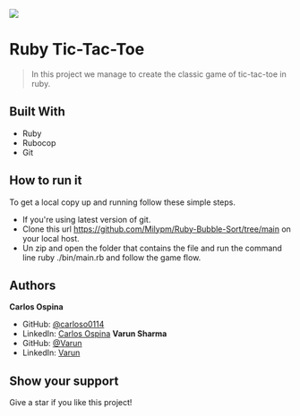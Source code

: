 ![](https://img.shields.io/badge/Microverse-blueviolet)
# Ruby Tic-Tac-Toe
> In this project we manage to create the classic game of tic-tac-toe in ruby.
## Built With
- Ruby
- Rubocop
- Git
## How to run it
To get a local copy up and running follow these simple steps.
* If you're using latest version of git.
* Clone this url https://github.com/Milypm/Ruby-Bubble-Sort/tree/main on your local host.
* Un zip and open the folder that contains the file and run the command line
ruby ./bin/main.rb 
and follow the game flow.
## Authors
**Carlos Ospina**
- GitHub: [@carloso0114](https://github.com/carloso0114)
- LinkedIn: [Carlos Ospina](https://www.linkedin.com/in/carlos-ospina-242b831a6/)
**Varun Sharma**
- GitHub: [@Varun](https://github.com/Varun2323)
- LinkedIn: [Varun](https://www.linkedin.com/in/varun-sharma-82b29b82/)
## Show your support
Give a star if you like this project!